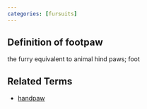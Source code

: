 ```yaml
---
categories: [fursuits]
---
```

## Definition of footpaw

the furry equivalent to animal hind paws; foot

## Related Terms

- [handpaw](./handpaw)
